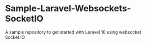 # Sample-Laravel-Websockets-SocketIO

A sample repository to get started with Laravel 10 using websocket Socket.IO
